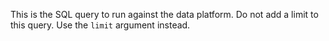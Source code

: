 This is the SQL query to run against the data platform. Do not add a limit to this query. Use the `limit` argument instead.